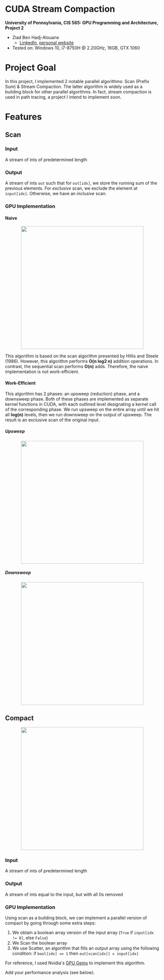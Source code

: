 CUDA Stream Compaction
======================

**University of Pennsylvania, CIS 565: GPU Programming and Architecture, Project 2**

* Ziad Ben Hadj-Alouane
  * [LinkedIn](https://www.linkedin.com/in/ziadbha/), [personal website](https://www.seas.upenn.edu/~ziadb/)
* Tested on: Windows 10, i7-8750H @ 2.20GHz, 16GB, GTX 1060

# Project Goal
In this project, I implemented 2 notable parallel algorithms: Scan (Prefix Sum) & Stream Compaction. The latter algorithm is widely used as a building block for other parallel algorithms. In fact, stream compaction is used in path tracing, a project I intend to implement soon.

# Features
## Scan
### Input
A stream of ints of predetermined length

### Output
A stream of ints `out` such that for `out[idx]`, we store the running sum of the previous elements. For *exclusive* scan, we exclude the element at `input[idx]`. Otherwise, we have an *inclusive* scan.

### GPU Implementation
#### Naive
<p align="center">
  <img width="400" height="400" src="https://github.com/ziedbha/Project2-Stream-Compaction/blob/master/images/naiveScanCompaction.gif"/>
</p>

This algorithm is based on the scan algorithm presented by Hillis and Steele (1986). However, this algorithm performs **O(n log2 n)** addition operations. In contrast, the sequential scan performs **O(n)** adds. Therefore, the naive implementation is not work-efficient. 

#### Work-Efficient
This algorithm has 2 phases: an upsweep (reduction) phase, and a downsweep phase. Both of these phases are implemented as separate kernel functions in CUDA, with each outlined level designating a kernel call of the corresponding phase. We run upsweep on the entire array until we hit all **log(n)** levels, then we run downsweep on the output of upsweep. The result is an exclusive scan of the original input.

##### Upsweep
<p align="center">
  <img width="400" height="400" src="https://github.com/ziedbha/Project2-Stream-Compaction/blob/master/images/efficientUpsweep.gif"/>
</p>

##### Downsweep
<p align="center">
  <img width="400" height="400" src="https://github.com/ziedbha/Project2-Stream-Compaction/blob/master/images/efficientDownsweep.gif"/>
</p>

## Compact
<p align="center">
  <img width="400" height="400" src="https://github.com/ziedbha/Project2-Stream-Compaction/blob/master/images/streamCompaction.gif"/>
</p>

### Input
A stream of ints of predetermined length

### Output
A stream of ints equal to the input, but with all 0s removed

### GPU Implementation
Using scan as a building block, we can implement a parallel version of compact by going through some extra steps:
1. We obtain a boolean array version of the input array (`True` if `input[idx != 0]`, else `False`)
2. We Scan the boolean array
3. We use Scatter, an algorithm that fills an output array using the following condition: if `bool[idx] == 1` then `out[scan[idx]] = input[idx]`

For reference, I used Nvidia's [GPU Gems](https://developer.nvidia.com/gpugems/GPUGems3/gpugems3_ch39.html) to implement this algorithm.

Add your performance analysis (see below).
